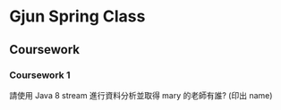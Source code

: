 # Gjun Spring Class

## Coursework

### Coursework 1

請使用 Java 8 stream 進行資料分析並取得 mary 的老師有誰? (印出 name)  